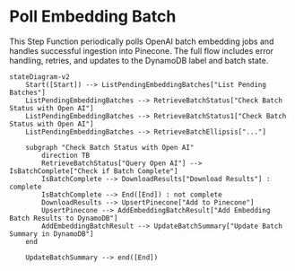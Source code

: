 # Poll Embedding Batch

This Step Function periodically polls OpenAI batch embedding jobs and handles successful ingestion into Pinecone. The full flow includes error handling, retries, and updates to the DynamoDB label and batch state.

```mermaid
stateDiagram-v2
    Start([Start]) --> ListPendingEmbeddingBatches["List Pending Batches"]
    ListPendingEmbeddingBatches --> RetrieveBatchStatus["Check Batch Status with Open AI"]
    ListPendingEmbeddingBatches --> RetrieveBatchStatus1["Check Batch Status with Open AI"]
    ListPendingEmbeddingBatches --> RetrieveBatchEllipsis["..."]

    subgraph "Check Batch Status with Open AI"
        direction TB
        RetrieveBatchStatus["Query Open AI"] --> IsBatchComplete["Check if Batch Complete"]
        IsBatchComplete --> DownloadResults["Download Results"] : complete
        IsBatchComplete --> End([End]) : not complete
        DownloadResults --> UpsertPinecone["Add to Pinecone"]
        UpsertPinecone --> AddEmbeddingBatchResult["Add Embedding Batch Results to DynamoDB"]
        AddEmbeddingBatchResult --> UpdateBatchSummary["Update Batch Summary in DynamoDB"]
    end

    UpdateBatchSummary --> end([End])
```
